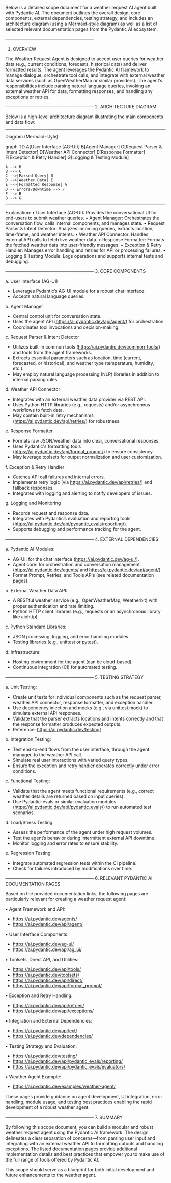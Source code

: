 Below is a detailed scope document for a weather request AI agent built with Pydantic AI. The document outlines the overall design, core components, external dependencies, testing strategy, and includes an architecture diagram (using a Mermaid-style diagram) as well as a list of selected relevant documentation pages from the Pydantic AI ecosystem.

────────────────────────────
1. OVERVIEW

The Weather Request Agent is designed to accept user queries for weather data (e.g., current conditions, forecasts, historical data) and deliver formatted results. The agent leverages the Pydantic AI framework to manage dialogue, orchestrate tool calls, and integrate with external weather data services (such as OpenWeatherMap or similar providers). The agent’s responsibilities include parsing natural language queries, invoking an external weather API for data, formatting responses, and handling any exceptions or retries.

────────────────────────────
2. ARCHITECTURE DIAGRAM

Below is a high-level architecture diagram illustrating the main components and data flow:

------------------------------------------------
Diagram (Mermaid-style):

  graph TD
    A[User Interface (AG-UI)]
    B[Agent Manager]
    C[Request Parser & Intent Detector]
    D[Weather API Connector]
    E[Response Formatter]
    F[Exception & Retry Handler]
    G[Logging & Testing Module]

    A --> B
    B --> C
    C -->|Parsed Query| D
    D -->|Weather Data| E
    E -->|Formatted Response| A
    D -- Errors/Downtime --> F
    F --> B
    B --> G

------------------------------------------------

Explanation:
• User Interface (AG-UI): Provides the conversational UI for end-users to submit weather queries.
• Agent Manager: Orchestrates the conversation flow, calls internal components, and manages state.
• Request Parser & Intent Detector: Analyzes incoming queries, extracts location, time-frame, and weather intents.
• Weather API Connector: Handles external API calls to fetch live weather data.
• Response Formatter: Formats the fetched weather data into user-friendly messages.
• Exception & Retry Handler: Manages error handling and retries for API or processing failures.
• Logging & Testing Module: Logs operations and supports internal tests and debugging.

────────────────────────────
3. CORE COMPONENTS

a. User Interface (AG-UI)
   - Leverages Pydantic’s AG-UI module for a robust chat interface.
   - Accepts natural language queries.

b. Agent Manager
   - Central control unit for conversation state.
   - Uses the agent API (https://ai.pydantic.dev/api/agent/) for orchestration.
   - Coordinates tool invocations and decision-making.

c. Request Parser & Intent Detector
   - Utilizes built-in common tools (https://ai.pydantic.dev/common-tools/) and tools from the agent frameworks.
   - Extracts essential parameters such as location, time (current, forecasted, or historical), and weather type (temperature, humidity, etc.).
   - May employ natural language processing (NLP) libraries in addition to internal parsing rules.

d. Weather API Connector
   - Integrates with an external weather data provider via REST API.
   - Uses Python HTTP libraries (e.g., requests) and/or asynchronous workflows to fetch data.
   - May contain built-in retry mechanisms (https://ai.pydantic.dev/api/retries/) for robustness.

e. Response Formatter
   - Formats raw JSON/weather data into clear, conversational responses.
   - Uses Pydantic's formatting tools (https://ai.pydantic.dev/api/format_prompt/) to ensure consistency.
   - May leverage toolsets for output normalization and user customization.

f. Exception & Retry Handler
   - Catches API call failures and internal errors.
   - Implements retry logic (via https://ai.pydantic.dev/api/retries/) and fallback responses.
   - Integrates with logging and alerting to notify developers of issues.

g. Logging and Monitoring
   - Records request and response data.
   - Integrates with Pydantic’s evaluation and reporting tools (https://ai.pydantic.dev/api/pydantic_evals/reporting/).
   - Supports debugging and performance tracking for the agent.

────────────────────────────
4. EXTERNAL DEPENDENCIES

a. Pydantic AI Modules:
   - AG-UI: for the chat interface (https://ai.pydantic.dev/ag-ui/).
   - Agent core: for orchestration and conversation management (https://ai.pydantic.dev/agents/ and https://ai.pydantic.dev/api/agent/).
   - Format Prompt, Retries, and Tools APIs (see related documentation pages).

b. External Weather Data API:
   - A RESTful weather service (e.g., OpenWeatherMap, Weatherbit) with proper authentication and rate limiting.
   - Python HTTP client libraries (e.g., requests or an asynchronous library like aiohttp).

c. Python Standard Libraries:
   - JSON processing, logging, and error handling modules.
   - Testing libraries (e.g., unittest or pytest).

d. Infrastructure:
   - Hosting environment for the agent (can be cloud-based).
   - Continuous integration (CI) for automated testing.

────────────────────────────
5. TESTING STRATEGY

a. Unit Testing:
   - Create unit tests for individual components such as the request parser, weather API connector, response formatter, and exception handler.
   - Use dependency injection and mocks (e.g., via unittest.mock) to simulate external API responses.
   - Validate that the parser extracts locations and intents correctly and that the response formatter produces expected outputs.
   - Reference: https://ai.pydantic.dev/testing/

b. Integration Testing:
   - Test end-to-end flows from the user interface, through the agent manager, to the weather API call.
   - Simulate real user interactions with varied query types.
   - Ensure the exception and retry handler operates correctly under error conditions.

c. Functional Testing:
   - Validate that the agent meets functional requirements (e.g., correct weather details are returned based on input queries).
   - Use Pydantic-evals or similar evaluation modules (https://ai.pydantic.dev/api/pydantic_evals/) to run automated test scenarios.

d. Load/Stress Testing:
   - Assess the performance of the agent under high request volumes.
   - Test the agent’s behavior during intermittent external API downtime.
   - Monitor logging and error rates to ensure stability.

e. Regression Testing:
   - Integrate automated regression tests within the CI pipeline.
   - Check for failures introduced by modifications over time.

────────────────────────────
6. RELEVANT PYDANTIC AI DOCUMENTATION PAGES

Based on the provided documentation links, the following pages are particularly relevant for creating a weather request agent:

• Agent Framework and API:
  - https://ai.pydantic.dev/agents/
  - https://ai.pydantic.dev/api/agent/

• User Interface Components:
  - https://ai.pydantic.dev/ag-ui/
  - https://ai.pydantic.dev/api/ag_ui/

• Toolsets, Direct API, and Utilities:
  - https://ai.pydantic.dev/api/tools/
  - https://ai.pydantic.dev/toolsets/
  - https://ai.pydantic.dev/api/direct/
  - https://ai.pydantic.dev/api/format_prompt/

• Exception and Retry Handling:
  - https://ai.pydantic.dev/api/retries/
  - https://ai.pydantic.dev/api/exceptions/

• Integration and External Dependencies:
  - https://ai.pydantic.dev/api/ext/
  - https://ai.pydantic.dev/dependencies/

• Testing Strategy and Evaluation:
  - https://ai.pydantic.dev/testing/
  - https://ai.pydantic.dev/api/pydantic_evals/reporting/
  - https://ai.pydantic.dev/api/pydantic_evals/evaluators/

• Weather Agent Example:
  - https://ai.pydantic.dev/examples/weather-agent/

These pages provide guidance on agent development, UI integration, error handling, module usage, and testing best practices enabling the rapid development of a robust weather agent.

────────────────────────────
7. SUMMARY

By following this scope document, you can build a modular and robust weather request agent using the Pydantic AI framework. The design delineates a clear separation of concerns—from parsing user input and integrating with an external weather API to formatting outputs and handling exceptions. The listed documentation pages provide additional implementation details and best practices that empower you to make use of the full range of tools offered by Pydantic AI.

This scope should serve as a blueprint for both initial development and future enhancements to the weather agent.